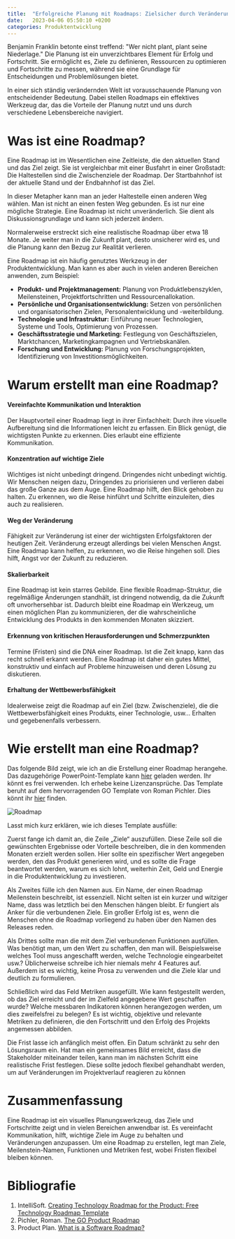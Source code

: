 ```yaml
---
title:  "Erfolgreiche Planung mit Roadmaps: Zielsicher durch Veränderungen navigieren"
date:   2023-04-06 05:50:10 +0200
categories: Produktentwicklung
---
```


Benjamin Franklin betonte einst treffend: "Wer nicht plant, plant seine Niederlage." Die Planung ist ein unverzichtbares Element für Erfolg und Fortschritt. Sie ermöglicht es, Ziele zu definieren, Ressourcen zu optimieren und Fortschritte zu messen, während sie eine Grundlage für Entscheidungen und Problemlösungen bietet.

In einer sich ständig verändernden Welt ist vorausschauende Planung von entscheidender Bedeutung. Dabei stellen Roadmaps ein effektives Werkzeug dar, das die Vorteile der Planung nutzt und uns durch verschiedene Lebensbereiche navigiert.

# Was ist eine Roadmap?

Eine Roadmap ist im Wesentlichen eine Zeitleiste, die den aktuellen Stand und das Ziel zeigt. Sie ist vergleichbar mit einer Busfahrt in einer Großstadt: Die Haltestellen sind die Zwischenziele der Roadmap. Der Startbahnhof ist der aktuelle Stand und der Endbahnhof ist das Ziel.

In dieser Metapher kann man an jeder Haltestelle einen anderen Weg wählen. Man ist nicht an einen festen Weg gebunden. Es ist nur eine mögliche Strategie. Eine Roadmap ist nicht unveränderlich. Sie dient als Diskussionsgrundlage und kann sich jederzeit ändern.

Normalerweise erstreckt sich eine realistische Roadmap über etwa 18 Monate. Je weiter man in die Zukunft plant, desto unsicherer wird es, und die Planung kann den Bezug zur Realität verlieren.

Eine Roadmap ist ein häufig genutztes Werkzeug in der Produktentwicklung. Man kann es aber auch in vielen anderen Bereichen anwenden, zum Beispiel:

- **Produkt- und Projektmanagement:** Planung von Produktlebenszyklen, Meilensteinen, Projektfortschritten und Ressourcenallokation.
- **Persönliche und Organisationsentwicklung:** Setzen von persönlichen und organisatorischen Zielen, Personalentwicklung und -weiterbildung.
- **Technologie und Infrastruktur:** Einführung neuer Technologien, Systeme und Tools, Optimierung von Prozessen.
- **Geschäftsstrategie und Marketing:** Festlegung von Geschäftszielen, Marktchancen, Marketingkampagnen und Vertriebskanälen.
- **Forschung und Entwicklung:** Planung von Forschungsprojekten, Identifizierung von Investitionsmöglichkeiten.



# Warum erstellt man eine Roadmap?

#### Vereinfachte Kommunikation und Interaktion

Der Hauptvorteil einer Roadmap liegt in ihrer Einfachheit: Durch ihre visuelle Aufbereitung sind die Informationen leicht zu erfassen. Ein Blick genügt, die wichtigsten Punkte zu erkennen. Dies erlaubt eine effiziente Kommunikation.

#### Konzentration auf wichtige Ziele
 
Wichtiges ist nicht unbedingt dringend. Dringendes nicht unbedingt wichtig. Wir Menschen neigen dazu, Dringendes zu priorisieren und verlieren dabei das große Ganze aus dem Auge. Eine Roadmap hilft, den Blick gehoben zu halten. Zu erkennen, wo die Reise hinführt und Schritte einzuleiten, dies auch zu realisieren. 

#### Weg der Veränderung

Fähigkeit zur Veränderung ist einer der wichtigsten Erfolgsfaktoren der heutigen Zeit. Veränderung erzeugt allerdings bei vielen Menschen Angst. Eine Roadmap kann helfen, zu erkennen, wo die Reise hingehen soll. Dies hilft, Angst vor der Zukunft zu reduzieren.

#### Skalierbarkeit

Eine Roadmap ist kein starres Gebilde. Eine flexible Roadmap-Struktur, die regelmäßige Änderungen standhält, ist dringend notwendig, da die Zukunft oft unvorhersehbar ist. Dadurch bleibt eine Roadmap ein Werkzeug, um einen möglichen Plan zu kommunizieren, der die wahrscheinliche Entwicklung des Produkts in den kommenden Monaten skizziert.

#### Erkennung von kritischen Herausforderungen und Schmerzpunkten

Termine (Fristen) sind die DNA einer Roadmap. Ist die Zeit knapp, kann das recht schnell erkannt werden. Eine Roadmap ist daher ein gutes Mittel, konstruktiv und einfach auf Probleme hinzuweisen und deren Lösung zu diskutieren.

#### Erhaltung der Wettbewerbsfähigkeit

Idealerweise zeigt die Roadmap auf ein Ziel (bzw. Zwischenziele), die die Wettbewerbsfähigkeit eines Produkts, einer Technologie, usw… Erhalten und gegebenenfalls verbessern. 

# Wie erstellt man eine Roadmap?

Das folgende Bild zeigt, wie ich an die Erstellung einer Roadmap herangehe. Das dazugehörige PowerPoint-Template kann [hier](/downloads/roadmap_blanko.pptx) geladen werden. Ihr könnt es frei verwenden. Ich erhebe keine Lizenzansprüche. Das Template beruht auf dem hervorragenden GO Template von Roman Pichler. Dies könnt ihr [hier](https://www.romanpichler.com/blog/goal-oriented-agile-product-roadmap/) finden.


![Roadmap](/img/Roadmap.png)

Lasst mich kurz erklären, wie ich dieses Template ausfülle:

Zuerst fange ich damit an, die Zeile „Ziele“ auszufüllen. Diese Zeile soll die gewünschten Ergebnisse oder Vorteile beschreiben, die in den kommenden Monaten erzielt werden sollen. Hier sollte ein spezifischer Wert angegeben werden, den das Produkt generieren wird, und es sollte die Frage beantwortet werden, warum es sich lohnt, weiterhin Zeit, Geld und Energie in die Produktentwicklung zu investieren.

Als Zweites fülle ich den Namen aus. Ein Name, der einen Roadmap Meilenstein beschreibt, ist essenziell. Nicht selten ist ein kurzer und witziger Name, dass was letztlich bei den Menschen hängen bleibt. Er fungiert als Anker für die verbundenen Ziele. Ein großer Erfolg ist es, wenn die Menschen ohne die Roadmap vorliegend zu haben über den Namen des Releases reden.

Als Drittes sollte man die mit dem Ziel verbundenen Funktionen ausfüllen. Was benötigt man, um den Wert zu schaffen, den man will. Beispielsweise welches Tool muss angeschafft werden, welche Technologie eingearbeitet usw.? Üblicherweise schreibe ich hier niemals mehr 4 Features auf. Außerdem ist es wichtig, keine Prosa zu verwenden und die Ziele klar und deutlich zu formulieren.

Schließlich wird das Feld Metriken ausgefüllt. Wie kann festgestellt werden, ob das Ziel erreicht und der im Zielfeld angegebene Wert geschaffen wurde? Welche messbaren Indikatoren können herangezogen werden, um dies zweifelsfrei zu belegen? Es ist wichtig, objektive und relevante Metriken zu definieren, die den Fortschritt und den Erfolg des Projekts angemessen abbilden.

Die Frist lasse ich anfänglich meist offen. Ein Datum schränkt zu sehr den Lösungsraum ein. Hat man ein gemeinsames Bild erreicht, dass die Stakeholder miteinander teilen, kann man im nächsten Schritt eine realistische Frist festlegen. Diese sollte jedoch flexibel gehandhabt werden, um auf Veränderungen im Projektverlauf reagieren zu können

# Zusammenfassung

Eine Roadmap ist ein visuelles Planungswerkzeug, das Ziele und Fortschritte zeigt und in vielen Bereichen anwendbar ist. Es vereinfacht Kommunikation, hilft, wichtige Ziele im Auge zu behalten und Veränderungen anzupassen. Um eine Roadmap zu erstellen, legt man Ziele, Meilenstein-Namen, Funktionen und Metriken fest, wobei Fristen flexibel bleiben können. 

# Bibliografie

1. IntelliSoft. [Creating Technology Roadmap for the Product: Free Technology Roadmap Template](https://medium.com/@IntelliSoft/creating-technology-roadmap-for-the-product-free-technology-roadmap-template-e12284b6dd61)  
2. Pichler, Roman. [The GO Product Roadmap](https://www.romanpichler.com/blog/goal-oriented-agile-product-roadmap/)  
3. Product Plan. [What is a Software Roadmap?](https://www.productplan.com/learn/what-is-a-software-roadmap/)   
